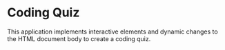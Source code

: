 # Coding Quiz

This application implements interactive elements and dynamic changes to the HTML document body to create a coding quiz.
